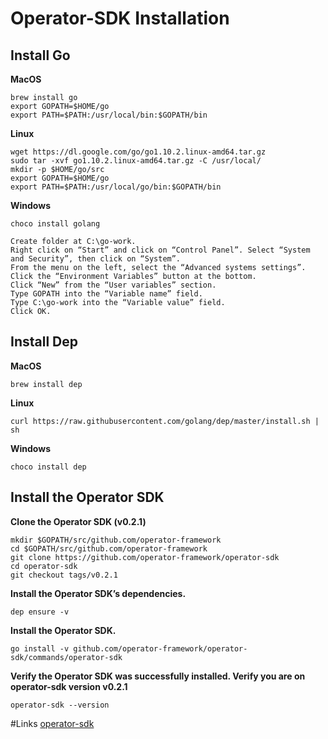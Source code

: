 # Operator-SDK Installation
## Install Go
**MacOS**  
```
brew install go  
export GOPATH=$HOME/go  
export PATH=$PATH:/usr/local/bin:$GOPATH/bin  
```
**Linux**  
```
wget https://dl.google.com/go/go1.10.2.linux-amd64.tar.gz  
sudo tar -xvf go1.10.2.linux-amd64.tar.gz -C /usr/local/  
mkdir -p $HOME/go/src  
export GOPATH=$HOME/go  
export PATH=$PATH:/usr/local/go/bin:$GOPATH/bin  
```

**Windows**  
```
choco install golang  

Create folder at C:\go-work.  
Right click on “Start” and click on “Control Panel”. Select “System and Security”, then click on “System”.  
From the menu on the left, select the “Advanced systems settings”.  
Click the “Environment Variables” button at the bottom.  
Click “New” from the “User variables” section.  
Type GOPATH into the “Variable name” field.  
Type C:\go-work into the “Variable value” field.   
Click OK.  
```

## Install Dep
**MacOS**
```
brew install dep
```

**Linux**
```
curl https://raw.githubusercontent.com/golang/dep/master/install.sh | sh
```

**Windows**
```
choco install dep
```

## Install the Operator SDK
**Clone the Operator SDK (v0.2.1)**
```
mkdir $GOPATH/src/github.com/operator-framework
cd $GOPATH/src/github.com/operator-framework
git clone https://github.com/operator-framework/operator-sdk
cd operator-sdk
git checkout tags/v0.2.1
```

**Install the Operator SDK’s dependencies.**
```
dep ensure -v
```

**Install the Operator SDK.**
```
go install -v github.com/operator-framework/operator-sdk/commands/operator-sdk
```

**Verify the Operator SDK was successfully installed. Verify you are on operator-sdk version v0.2.1**
```
operator-sdk --version
```

#Links
[operator-sdk](https://github.com/operator-framework/operator-sdk)
